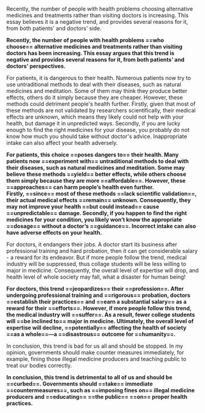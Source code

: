 Recently, the number of people with health problems choosing alternative medicines and treatments rather than visiting doctors is increasing. This essay believes it is a negative trend, and provides several reasons for it, from both patients' and doctors' side.

**Recently, the number of people with health problems ==who choose== alternative medicines and treatments rather than visiting doctors has been increasing. This essay argues that this trend is negative and provides several reasons for it, from both patients’ and doctors’ perspectives.**

For patients, it is dangerous to their health. Numerous patients now try to use untraditional methods to deal with their diseases, such as natural medicines and meditation. Some of them may think they produce better effects, others do it simply because they are cheaper. However, these methods could detriment people's health further. Firstly, given that most of these methods are not validated by researchers scientifically, their medical effects are unknown, which means they likely could not help with your health, but damage it in unpredicted ways. Secondly, if you are lucky enough to find the right medicines for your disease, you probably do not know how much you should take without doctor's advice. Inappropriate intake can also affect your health adversely.

**For patients, this choice ==poses dangers to== their health. Many patients now ==experiment with== untraditional methods to deal with their diseases, such as natural medicines and meditation. Some may believe these methods ==yield== better effects, while others choose them simply because they are more ==affordable==. However, these ==approaches== can harm people’s health even further. Firstly, ==since== most of these methods ==lack scientific validation==, their actual medical effects ==remain== unknown. Consequently, they may not improve your health ==but could instead== cause ==unpredictable== damage. Secondly, if you happen to find the right medicines for your condition, you likely won’t know the appropriate ==dosage== without a doctor’s ==guidance==. Incorrect intake can also have adverse effects on your health.**

For doctors, it endangers their jobs. A doctor start its business after professional training and hard probation, then it can get considerable salary - a reward for its endeavor. But if more people follow the trend, medical industry will be suppressed, thus collage students will be less willing to major in medicine. Consequently, the overall level of expertise will drop, and health level of whole society may fall, what a disaster for human being!

**For doctors, this trend ==jeopardizes== their ==profession==. After undergoing professional training and ==rigorous== probation, doctors ==establish their practices== and ==earn a substantial salary== as a reward for their ==efforts==. However, if more people follow this trend, the medical industry will ==suffer==. As a result, fewer college students will ==be inclined to== major in medicine. Ultimately, the overall level of expertise will decline, ==potentially== affecting the health of society ==as a whole==—a ==disastrous== outcome for ==humanity==.**

In conclusion, this trend is bad for us all and should be stopped. In my
opinion, governments should make counter measures immediately, for example, fining those illegal medicine producers and teaching public to treat our bodies correctly.

**In conclusion, this trend is detrimental to all of us and should be ==curbed==. Governments should ==take== immediate ==countermeasures==, such as ==imposing fines on== illegal medicine producers and ==educating== ==the public== ==on== proper health practices.**
